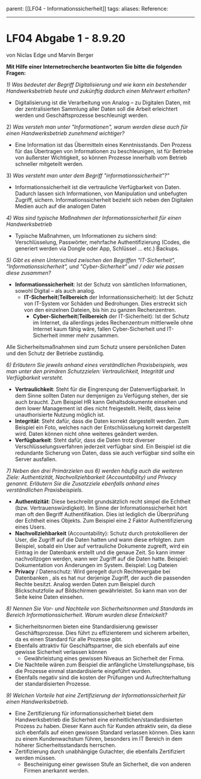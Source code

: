 parent: [[LF04 - Informationssicherheit]]
tags:
aliases: 
Reference:

---
# LF04 Abgabe 1 - 8.9.20

von Niclas Edge und Marvin Berger

**Mit Hilfe einer Internetrecherche beantworten Sie bitte die folgenden Fragen:**

*1) Was bedeutet der Begriff Digitalisierung und wie kann ein bestehender Handwerksbetrieb
heute und zukünftig dadurch einen Mehrwert erhalten?*

- Digitalisierung ist die Verarbeitung von Analog – zu Digitalen Daten, mit der zentralisierten Sammlung aller Daten soll die Arbeit erleichtert werden und Geschäftsprozesse beschleunigt werden.

2) *Was versteh man unter "Informationen", warum werden diese auch für einen Handwerksbetrieb zunehmend wichtiger?*

- Eine Information ist das Übermitteln eines Kenntnisstands. Den Prozess für das Übertragen von Informationen zu beschleunigen, ist für Betriebe von äußerster Wichtigkeit, so können Prozesse innerhalb vom Betrieb schneller mitgeteilt werden.

3) *Was versteht man unter dem Begriff "informationssicherheit"?"*

- Informationssicherheit ist die vertrauliche Verfügbarkeit von Daten. Dadurch lassen sich Informationen, von Manipulation und unbefugten Zugriff, sichern. Informationssicherheit bezieht sich neben den Digitalen Medien auch auf die analogen Daten

*4) Was sind typische Maßnahmen der Informationssicherheit für einen Handwerksbetrieb*

- Typische Maßnahmen, um Informationen zu sichern sind: Verschlüsselung, Passwörter, mehrfache Authentifizierung (Codes, die generiert werden via Dongle oder App, Schlüssel … etc.) Backups.

*5) Gibt es einen Unterschied zwischen den Begriffen "IT-Sicherheit", "Informationssicherheit", und "Cyber-Sicherheit" und / oder wie passen diese zusammen?*

- **Informationssicherheit**: Ist der Schutz von sämtlichen Informationen, sowohl Digital – als auch analog.
    - **IT-Sicherheit**(**Teilbereich** der Informationssicherheit): Ist der Schutz von IT-System vor Schäden und Bedrohungen. Dies erstreckt sich von den einzelnen Dateien, bis hin zu ganzen Rechenzentren.
        - **Cyber-Sicherheit**(**Teilbereich** der IT-Sicherheit): Ist der Schutz im Internet, da allerdings jedes Rechenzentrum mittlerweile ohne Internet kaum fähig wäre, fallen Cyber-Sicherheit und IT-Sicherheit immer mehr zusammen.

Alle Sicherheitsmaßnahmen sind zum Schutz unsere persönlichen Daten und den Schutz der Betriebe zuständig.

*6) Erläutern Sie jeweils anhand eines verständlichen Praxisbeispiels, was man unter den primären Schutzzielen: Vertraulichkeit, Integrität und Verfügbarkeit versteht.*

- **Vertraulichkeit**: Steht für die Eingrenzung der Datenverfügbarkeit. In dem Sinne sollten Daten nur demjenigen zu Verfügung stehen, der sie auch braucht. Zum Beispiel HR kann Gehaltsdokumente einsehen und dem lower Management ist dies nicht freigestellt.
Heißt, dass keine unauthorisierte Nutzung möglich ist.
- **Integrität**: Steht dafür, dass die Daten korrekt dargestellt werden. Zum Beispiel ein Foto, welches nach der Entschlüsselung korrekt dargestellt wird.
Daten können nicht ohne weiteres geändert werden.
- **Verfügbarkeit**: Steht dafür, dass die Daten trotz diverser Verschlüsselungsverfahren jederzeit verfügbar sind. Ein Beispiel ist die redundante Sicherung von Daten, dass sie auch verfügbar sind sollte ein Server ausfallen.

*7) Neben den drei Primärzielen aus 6) werden häufig auch die weiteren Ziele: Authentizität,
Nachvollziehbarkeit (Accountability) und Privacy genannt. Erläutern Sie die Zusatzziele
ebenfalls anhand eines verständlichen Praxisbeispiels.*

- **Authentizität**: Diese beschreibt grundsätzlich recht simpel die Echtheit (bzw. Vertrauenswürdigkeit). Im Sinne der Informationssicherheit hört man oft den Begriff Authentifikation. Dies ist lediglich die Überprüfung der Echtheit eines Objekts. Zum Beispiel eine 2 Faktor Authentifizierung eines Users.
- **Nachvollziehbarkeit** (Accountability): Schutz durch protokollieren der User, die Zugriff auf die Daten hatten und wann diese erfolgten. zum Beispiel, sobald ein User auf vertrauliche Dokumente zugreift, wird ein Eintrag in der Datenbank erstellt und die genaue Zeit. So kann immer nachvollzogen werden, wann wer Zugriff auf die Daten hatte.
Beispiel: Dokumentation von Änderungen im System.
Beispiel: Log Dateien
- **Privacy** / Datenschutz: Wird geregelt durch Rechtevergabe bei Datenbanken , als es hat nur derjenige Zugriff, der auch die passenden Rechte besitzt. Analog werden Daten zum Beispiel durch Blickschutzfolie auf Bildschirmen gewährleistet. So kann man von der Seite keine Daten einsehen.

*8) Nennen Sie Vor- und Nachteile von Sicherheitsnormen und Standards im Bereich
Informationssicherheit. Warum wurden diese Entwickelt?*

- Sicherheitsnormen bieten eine Standardisierung gewisser Geschäftsprozesse. Dies führt zu effizienterem und sicherem arbeiten, da es einen Standard für alle Prozesse gibt.
- Ebenfalls attraktiv für Geschäftspartner, die sich ebenfalls auf eine gewisse Sicherheit verlassen können
    - Gewährleistung eines gewissen Niveaus an Sicherheit der Firma.
- Die Nachteile wären zum Beispiel die anfängliche Umstellungsphase, bis die Prozesse einmal standardisierte eingeführt wurden.
- Ebenfalls negativ sind die kosten der Prüfungen und Aufrechterhaltung der standardisierten Prozesse.

*9) Welchen Vorteile hat eine Zertifizierung der Informationssicherheit für einen Handwerksbetrieb.*

- Eine Zertifizierung für informationssicherheit bietet dem Handwerksbetrieb die Sicherheit eine einheitlichen/standardisierten Prozess zu haben. Dieser Kann auch für Kunden attraktiv sein, da diese sich ebenfalls auf einen gewissen Standard verlassen können. Dies kann zu einem Kundenwachstum führen, besonders im IT Bereich in dem höherer Sicherheitsstandards herrschen.
- Zertifizierung durch unabhängige Gutachter, die ebenfalls Zertifiziert werden müssen.
    - Bescheinigung einer gewissen Stufe an Sicherheit, die von anderen Firmen anerkannt werden.